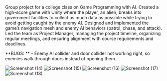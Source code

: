 Group project for a college class on Game Programming with AI. 
Created a high-score game with Unity where the player, an alien, breaks into government facilities to collect as much data as possible while trying to avoid getting caught by the enemy AI.
Designed and implemented the game’s navigation mesh and enemy AI behaviors (patrol, chase, and attack).
Led the team as Project Manager, managing the project timeline, organizing regular meetings, and ensuring alignment with course requirements and deadlines.

**BUGS:
**  - Enemy AI collider and door collider not working right, so enemies walk through doors instead of opening them. 

![Screenshot (14)](https://github.com/user-attachments/assets/e333d022-f1ba-49c1-9875-47d178782f13)
![Screenshot (15)](https://github.com/user-attachments/assets/4fd882c2-a2a5-45ca-b085-9111783e9abc)
![Screenshot (16)](https://github.com/user-attachments/assets/e2b7cc2d-391b-4b62-848d-3a6048c6cd34)
![Screenshot (17)](https://github.com/user-attachments/assets/4bf923a9-d0a0-465e-a623-841ed1dbc11e)
![Screenshot (18)](https://github.com/user-attachments/assets/fdc3da79-4f5a-4239-9b89-88471e403a2d)
